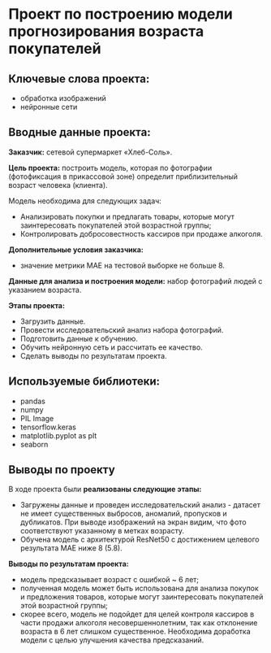 # Проект по построению модели прогнозирования возраста покупателей

## Ключевые слова проекта: 
- обработка изображений 
- нейронные сети

## Вводные данные проекта:

**Заказчик:** cетевой супермаркет «Хлеб-Соль».

**Цель проекта:** построить модель, которая по фотографии (фотофиксация в прикассовой зоне) определит приблизительный возраст человека (клиента).

Модель необходима для следующих задач:
- Анализировать покупки и предлагать товары, которые могут заинтересовать покупателей этой возрастной группы;
- Контролировать добросовестность кассиров при продаже алкоголя.

**Дополнительные условия заказчика:**
- значение метрики MAE на тестовой выборке не больше 8.

**Данные для анализа и построения модели:** набор фотографий людей с указанием возраста.

**Этапы проекта:**

- Загрузить данные.
- Провести исследовательский анализ набора фотографий.
- Подготовить данные к обучению.
- Обучить нейронную сеть и рассчитать ее качество.
- Сделать выводы по результатам проекта.

## Используемые библиотеки:
- pandas
- numpy
- PIL Image
- tensorflow.keras
- matplotlib.pyplot as plt
- seaborn

## Выводы по проекту
В ходе проекта были **реализованы следующие этапы:**
- Загружены данные и проведен исследовательский анализ - датасет не имеет существенных выбросов, аномалий, пропусков и дубликатов. При выводе изображений на экран видим, что фото соответствуют указанному в метках возрасту.
- Обучена модель с архитектурой ResNet50 с достижением целевого результата MAE ниже 8 (5.8).

**Выводы по результатам проекта:**
- модель предсказывает возраст с ошибкой ~ 6 лет;
- полученная модель может быть использована для анализа покупок и предложения товаров, которые могут заинтересовать покупателей этой возрастной группы;
- скорее всего, модель не подойдет для целей контроля кассиров в части продажи алкоголя несовершеннолетним, так как отклонение возраста в 6 лет слишком существенное. Необходима доработка модели с целью улучшения качества предсказаний.
 
